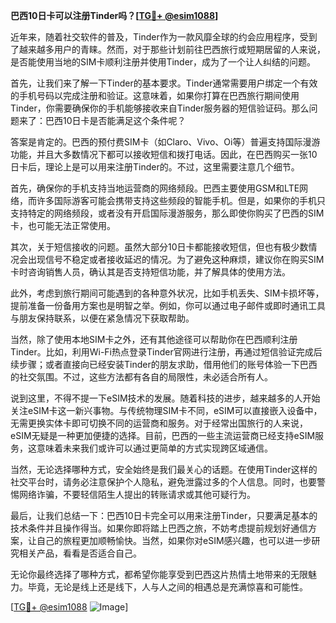 **巴西10日卡可以注册Tinder吗？[[TG💪+ @esim1088](https://t.me/s/esim1088)]**

近年来，随着社交软件的普及，Tinder作为一款风靡全球的约会应用程序，受到了越来越多用户的青睐。然而，对于那些计划前往巴西旅行或短期居留的人来说，是否能使用当地的SIM卡顺利注册并使用Tinder，成为了一个让人纠结的问题。

首先，让我们来了解一下Tinder的基本要求。Tinder通常需要用户绑定一个有效的手机号码以完成注册和验证。这意味着，如果你打算在巴西旅行期间使用Tinder，你需要确保你的手机能够接收来自Tinder服务器的短信验证码。那么问题来了：巴西10日卡是否能满足这个条件呢？

答案是肯定的。巴西的预付费SIM卡（如Claro、Vivo、Oi等）普遍支持国际漫游功能，并且大多数情况下都可以接收短信和拨打电话。因此，在巴西购买一张10日卡后，理论上是可以用来注册Tinder的。不过，这里需要注意几个细节。

首先，确保你的手机支持当地运营商的网络频段。巴西主要使用GSM和LTE网络，而许多国际游客可能会携带支持这些频段的智能手机。但是，如果你的手机只支持特定的网络频段，或者没有开启国际漫游服务，那么即使你购买了巴西的SIM卡，也可能无法正常使用。

其次，关于短信接收的问题。虽然大部分10日卡都能接收短信，但也有极少数情况会出现信号不稳定或者接收延迟的情况。为了避免这种麻烦，建议你在购买SIM卡时咨询销售人员，确认其是否支持短信功能，并了解具体的使用方法。

此外，考虑到旅行期间可能遇到的各种意外状况，比如手机丢失、SIM卡损坏等，提前准备一份备用方案也是明智之举。例如，你可以通过电子邮件或即时通讯工具与朋友保持联系，以便在紧急情况下获取帮助。

当然，除了使用本地SIM卡之外，还有其他途径可以帮助你在巴西顺利注册Tinder。比如，利用Wi-Fi热点登录Tinder官网进行注册，再通过短信验证完成后续步骤；或者直接向已经安装Tinder的朋友求助，借用他们的账号体验一下巴西的社交氛围。不过，这些方法都有各自的局限性，未必适合所有人。

说到这里，不得不提一下eSIM技术的发展。随着科技的进步，越来越多的人开始关注eSIM卡这一新兴事物。与传统物理SIM卡不同，eSIM可以直接嵌入设备中，无需更换实体卡即可切换不同的运营商和服务。对于经常出国旅行的人来说，eSIM无疑是一种更加便捷的选择。目前，巴西的一些主流运营商已经支持eSIM服务，这意味着未来我们或许可以通过更简单的方式实现跨区域通信。

当然，无论选择哪种方式，安全始终是我们最关心的话题。在使用Tinder这样的社交平台时，请务必注意保护个人隐私，避免泄露过多的个人信息。同时，也要警惕网络诈骗，不要轻信陌生人提出的转账请求或其他可疑行为。

最后，让我们总结一下：巴西10日卡完全可以用来注册Tinder，只要满足基本的技术条件并且操作得当。如果你即将踏上巴西之旅，不妨考虑提前规划好通信方案，让自己的旅程更加顺畅愉快。当然，如果你对eSIM感兴趣，也可以进一步研究相关产品，看看是否适合自己。

无论你最终选择了哪种方式，都希望你能享受到巴西这片热情土地带来的无限魅力。毕竟，无论是线上还是线下，人与人之间的相遇总是充满惊喜和可能性。

[[TG💪+ @esim1088](https://t.me/s/esim1088) ![Image](https://i.postimg.cc/4NQfJmqS/Snipaste-2025-05-13-00-14-12.png)]
